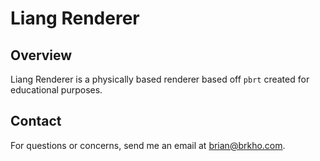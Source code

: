 # Liang Renderer
## Overview
Liang Renderer is a physically based renderer based off `pbrt` created for educational purposes.

## Contact
For questions or concerns, send me an email at brian@brkho.com.

